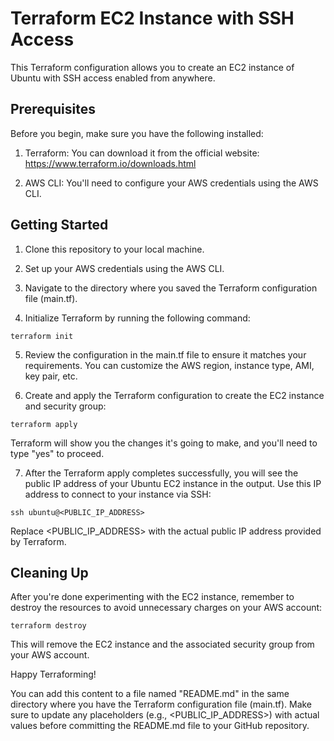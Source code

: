 # Terraform EC2 Instance with SSH Access

This Terraform configuration allows you to create an EC2 instance of Ubuntu with SSH access enabled from anywhere.

## Prerequisites

Before you begin, make sure you have the following installed:

1. Terraform: You can download it from the official website: https://www.terraform.io/downloads.html

2. AWS CLI: You'll need to configure your AWS credentials using the AWS CLI.

## Getting Started

1. Clone this repository to your local machine.

2. Set up your AWS credentials using the AWS CLI.

3. Navigate to the directory where you saved the Terraform configuration file (main.tf).

4. Initialize Terraform by running the following command:

`terraform init`




5. Review the configuration in the main.tf file to ensure it matches your requirements. You can customize the AWS region, instance type, AMI, key pair, etc.

6. Create and apply the Terraform configuration to create the EC2 instance and security group:

`terraform apply`




Terraform will show you the changes it's going to make, and you'll need to type "yes" to proceed.

7. After the Terraform apply completes successfully, you will see the public IP address of your Ubuntu EC2 instance in the output. Use this IP address to connect to your instance via SSH:

`ssh ubuntu@<PUBLIC_IP_ADDRESS>`



Replace <PUBLIC_IP_ADDRESS> with the actual public IP address provided by Terraform.

## Cleaning Up

After you're done experimenting with the EC2 instance, remember to destroy the resources to avoid unnecessary charges on your AWS account:

`terraform destroy`


This will remove the EC2 instance and the associated security group from your AWS account.

Happy Terraforming!

You can add this content to a file named "README.md" in the same directory where you have the Terraform configuration file (main.tf). Make sure to update any placeholders (e.g., <PUBLIC_IP_ADDRESS>) with actual values before committing the README.md file to your GitHub repository.
